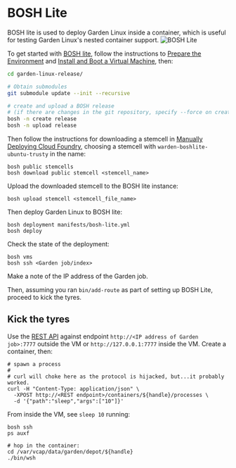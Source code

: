 # BOSH Lite

BOSH lite is used to deploy Garden Linux inside a container, which is useful for testing Garden Linux's nested container support.
![BOSH Lite](images/bosh-lite.png)

To get started with [BOSH lite](https://github.com/cloudfoundry/bosh-lite), follow the instructions to [Prepare the Environment](https://github.com/cloudfoundry/bosh-lite#prepare-the-environment) and [Install and Boot a Virtual Machine](https://github.com/cloudfoundry/bosh-lite#install-and-boot-a-virtual-machine), then:

```sh
cd garden-linux-release/

# Obtain submodules
git submodule update --init --recursive

# create and upload a BOSH release
# (if there are changes in the git repository, specify --force on create)
bosh -n create release
bosh -n upload release
```

Then follow the instructions for downloading a stemcell in [Manually Deploying Cloud Foundry](https://github.com/cloudfoundry/bosh-lite/blob/master/docs/deploy-cf.md#manual-deploy), choosing a stemcell with `warden-boshlite-ubuntu-trusty` in the name:
```
bosh public stemcells
bosh download public stemcell <stemcell_name>
```

Upload the downloaded stemcell to the BOSH lite instance:
```
bosh upload stemcell <stemcell_file_name>
```

Then deploy Garden Linux to BOSH lite:
```
bosh deployment manifests/bosh-lite.yml
bosh deploy
```

Check the state of the deployment:
```
bosh vms
bosh ssh <Garden job/index>
```
Make a note of the IP address of the Garden job.

Then, assuming you ran `bin/add-route` as part of setting up BOSH Lite, proceed to kick the tyres.

## Kick the tyres

Use the [REST API](https://github.com/cloudfoundry/garden#rest-api) against endpoint `http://<IP address of Garden job>:7777` outside the VM or `http://127.0.0.1:7777` inside the VM. Create a container, then:
```
# spawn a process
#
# curl will choke here as the protocol is hijacked, but...it probably worked.
curl -H "Content-Type: application/json" \
  -XPOST http://<REST endpoint>/containers/${handle}/processes \
  -d '{"path":"sleep","args":["10"]}'
```

From inside the VM, see `sleep 10` running:
```
bosh ssh
ps auxf

# hop in the container:
cd /var/vcap/data/garden/depot/${handle}
./bin/wsh
```

